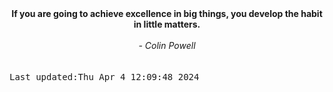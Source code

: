 
<div align="center"><b><span>If you are going to achieve excellence in big things, you develop the habit in little matters.</span></b><br><br><i> - Colin Powell</i></div>
<br><br><kbd>Last updated:Thu Apr  4 12:09:48 2024</kbd>